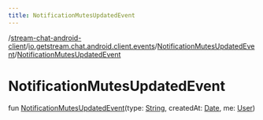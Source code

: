 ```yaml
---
title: NotificationMutesUpdatedEvent
---
```

/[stream-chat-android-client](../../index.md)/[io.getstream.chat.android.client.events](../index.md)/[NotificationMutesUpdatedEvent](index.md)/[NotificationMutesUpdatedEvent](NotificationMutesUpdatedEvent.md)  
  
  
  
# NotificationMutesUpdatedEvent  
fun [NotificationMutesUpdatedEvent](NotificationMutesUpdatedEvent.md)(type: [String](https://kotlinlang.org/api/latest/jvm/stdlib/kotlin/-string/index.html), createdAt: [Date](https://developer.android.com/reference/kotlin/java/util/Date.html), me: [User](../../io.getstream.chat.android.client.models/User/index.md))

